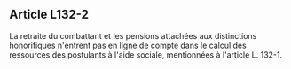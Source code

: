 ## Article L132-2

La retraite du combattant et les pensions attachées aux distinctions honorifiques n'entrent pas en ligne de
compte dans le calcul des ressources des postulants à l'aide sociale, mentionnées à l'article L. 132-1.

